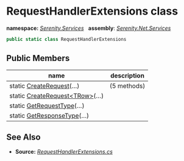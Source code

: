 # RequestHandlerExtensions class
**namespace:** *[Serenity.Services](../README.md#serenity.services-namespace)*   **assembly**: *[Serenity.Net.Services](../README.md)*

```csharp
public static class RequestHandlerExtensions
```

## Public Members

| name | description |
| --- | --- |
| static [CreateRequest](RequestHandlerExtensions/CreateRequest.md)(…) |  (5 methods) |
| static [CreateRequest&lt;TRow&gt;](RequestHandlerExtensions/CreateRequest.md)(…) |  |
| static [GetRequestType](RequestHandlerExtensions/GetRequestType.md)(…) |  |
| static [GetResponseType](RequestHandlerExtensions/GetResponseType.md)(…) |  |

## See Also

* **Source:** *[RequestHandlerExtensions.cs](https://github.com/serenity-is/Serenity/blob/master/src/Serenity.Net.Services/RequestHandlers/Handler/RequestHandlerExtensions.cs)*